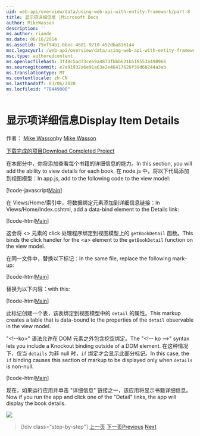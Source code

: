 ```yaml
---
uid: web-api/overview/data/using-web-api-with-entity-framework/part-8
title: 显示项详细信息 |Microsoft Docs
author: MikeWasson
description: ''
ms.author: riande
ms.date: 06/16/2014
ms.assetid: 75ef94b1-bbec-4681-9210-452dba816144
msc.legacyurl: /web-api/overview/data/using-web-api-with-entity-framework/part-8
msc.type: authoredcontent
ms.openlocfilehash: 3f48c5ad73ceb9a4873fbbb621b518553a498966
ms.sourcegitcommit: e7e91932a6e91a63e2e46417626f39d6b244a3ab
ms.translationtype: MT
ms.contentlocale: zh-CN
ms.lasthandoff: 03/06/2020
ms.locfileid: "78449000"
---
```

# <a name="display-item-details"></a><span data-ttu-id="3dd50-102">显示项详细信息</span><span class="sxs-lookup"><span data-stu-id="3dd50-102">Display Item Details</span></span>

<span data-ttu-id="3dd50-103">作者： [Mike Wasson](https://github.com/MikeWasson)</span><span class="sxs-lookup"><span data-stu-id="3dd50-103">by [Mike Wasson](https://github.com/MikeWasson)</span></span>

[<span data-ttu-id="3dd50-104">下载完成的项目</span><span class="sxs-lookup"><span data-stu-id="3dd50-104">Download Completed Project</span></span>](https://github.com/MikeWasson/BookService)

<span data-ttu-id="3dd50-105">在本部分中，你将添加查看每个书籍的详细信息的能力。</span><span class="sxs-lookup"><span data-stu-id="3dd50-105">In this section, you will add the ability to view details for each book.</span></span> <span data-ttu-id="3dd50-106">在 node.js 中，将以下代码添加到视图模型：</span><span class="sxs-lookup"><span data-stu-id="3dd50-106">In app.js, add to the following code to the view model:</span></span>

[!code-javascript[Main](part-8/samples/sample1.js)]

<span data-ttu-id="3dd50-107">在 Views/Home/索引中，将数据绑定元素添加到详细信息链接：</span><span class="sxs-lookup"><span data-stu-id="3dd50-107">In Views/Home/Index.cshtml, add a data-bind element to the Details link:</span></span>

[!code-html[Main](part-8/samples/sample2.html?highlight=5)]

<span data-ttu-id="3dd50-108">这会将 &lt;&gt; 元素的 click 处理程序绑定到视图模型上的 `getBookDetail` 函数。</span><span class="sxs-lookup"><span data-stu-id="3dd50-108">This binds the click handler for the &lt;a&gt; element to the `getBookDetail` function on the view model.</span></span>

<span data-ttu-id="3dd50-109">在同一文件中，替换以下标记：</span><span class="sxs-lookup"><span data-stu-id="3dd50-109">In the same file, replace the following mark-up:</span></span>

[!code-html[Main](part-8/samples/sample3.html)]

<span data-ttu-id="3dd50-110">替换为以下内容：</span><span class="sxs-lookup"><span data-stu-id="3dd50-110">with this:</span></span>

[!code-html[Main](part-8/samples/sample4.html)]

<span data-ttu-id="3dd50-111">此标记创建一个表，该表绑定到视图模型中的 `detail` 的属性。</span><span class="sxs-lookup"><span data-stu-id="3dd50-111">This markup creates a table that is data-bound to the properties of the `detail` observable in the view model.</span></span>

<span data-ttu-id="3dd50-112">"&lt;!--ko&gt;&quot; 语法允许在 DOM 元素之外包含挖空绑定。</span><span class="sxs-lookup"><span data-stu-id="3dd50-112">The "&lt;!-- ko --&gt;&quot; syntax lets you include a Knockout binding outside of a DOM element.</span></span> <span data-ttu-id="3dd50-113">在这种情况下，仅当 `details` 为非 null 时，`if` 绑定才会显示此部分标记。</span><span class="sxs-lookup"><span data-stu-id="3dd50-113">In this case, the `if` binding causes this section of markup to be displayed only when `details` is non-null.</span></span>

[!code-html[Main](part-8/samples/sample5.html)]

<span data-ttu-id="3dd50-114">现在，如果运行应用并单击 &quot;详细信息&quot; 链接之一，该应用将显示书籍详细信息。</span><span class="sxs-lookup"><span data-stu-id="3dd50-114">Now if you run the app and click one of the &quot;Detail&quot; links, the app will display the book details.</span></span>

[![](part-8/_static/image2.png)](part-8/_static/image1.png)

> [!div class="step-by-step"]
> <span data-ttu-id="3dd50-115">[上一页](part-7.md)
> [下一页](part-9.md)</span><span class="sxs-lookup"><span data-stu-id="3dd50-115">[Previous](part-7.md)
[Next](part-9.md)</span></span>
